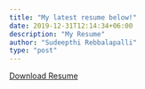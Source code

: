 ```yaml
---
title: "My latest resume below!"
date: 2019-12-31T12:14:34+06:00
description: "My Resume"
author: "Sudeepthi Rebbalapalli"
type: "post"
---
```


[Download Resume](/Sudeepthi_2025_Q2.pdf)
